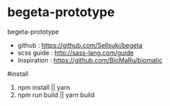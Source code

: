 # begeta-prototype
begeta-prototype
- github : https://github.com/Sellsuki/begeta
- scss guide : http://sass-lang.com/guide
- Inspiration : https://github.com/BioMaRu/biomatic

#install
1. npm install || yarn
2. npm run build || yarn build
